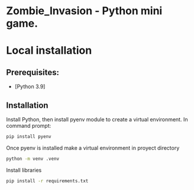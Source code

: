 Zombie_Invasion - Python mini game.
================

# Local installation

## Prerequisites:

  - [Python 3.9]

## Installation

Install Python, then install pyenv module to create a virtual environment. In command prompt:

```sh
pip install pyenv
```

Once pyenv is installed make a virtual environment in proyect directory
```sh
python -m venv .venv
```

Install libraries

```sh
pip install -r requirements.txt
```
